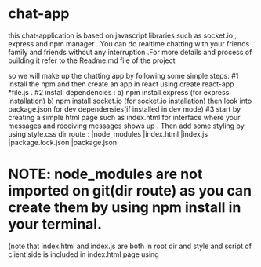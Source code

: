 # chat-app
this chat-application is based on javascript libraries such as socket.io , express and npm manager . You can do realtime chatting with your friends , family and friends without any interruption .For more details and process of building it refer to the Readme.md file of the project


so we will make up the chatting app by following some simple steps:
#1 install the npm and then create an app in react using create react-app *file.js .
#2 install dependencies : a) npm install express (for express installation) b) npm install socket.io (for socket.io installation)
then look into package.json for dev dependensies(if installed in dev mode)
#3 start by creating a simple html page such as index.html for interface where your messages and receiving messages shows up . Then add some styling by using style.css
dir route : 
|node_modules
|index.html
|index.js
|package.lock.json
|package.json
# NOTE: node_modules are not imported on git(dir route) as you can create them by using npm install in your terminal.

(note that index.html and index.js are both in root dir and style and script of client side is included in index.html page using <style> tag and <script> tag)
#4 create an index.js for server side code and refer index.js code as given in git in this project code section
#5 now include <script> in index.html for client side code where you receive messages . Refer index.html code given in code section
#6 once done with  all programming now use node index.js in terminal to get your chat-app as react app .

# NOTE: take help of node documentation and socket.io documentation for better understanding .

THANKYOU...
